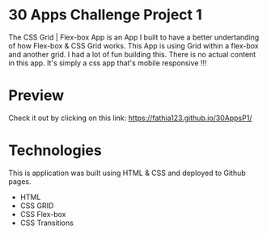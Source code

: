 # 30 Apps Challenge Project 1

The CSS Grid | Flex-box App is an App I built to have a better undertanding of how Flex-box & CSS Grid works. This App is using Grid within a flex-box and another grid. I had a lot of fun building this. There is no actual content in this app. It's simply a css app that's mobile responsive !!! 

# Preview

Check it out by clicking on this link: https://fathia123.github.io/30AppsP1/


# Technologies

 This is application was built using HTML & CSS and deployed to Github pages. 
 
  - HTML 
  - CSS GRID 
  - CSS Flex-box
  - CSS Transitions 


